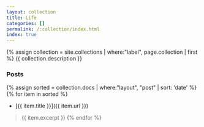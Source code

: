 ```yaml
---
layout: collection
title: Life
categories: []
permalink: /:collection/index.html
index: true
---
```

{% assign collection = site.collections | where:"label", page.collection | first %}
{{ collection.description }}

### Posts
{% assign sorted = collection.docs | where:"layout", "post" | sort: 'date' %}
{% for item in sorted %}
* [{{ item.title }}]({{ item.url }})
> {{ item.excerpt }}
{% endfor %}